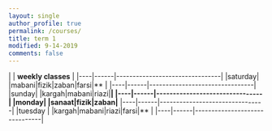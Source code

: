 ```yaml
---
layout: single
author_profile: true
permalink: /courses/
title: term 1
modified: 9-14-2019
comments: false
---
```




|           | **weekly classes**                  |
|----|------|--------------------------------|
|saturday| |mabani|fizik|zaban|farsi|**  | 
|----|------|--------------------------------|
|sunday|   |kargah|mabani|riazi|**|
|----|------|--------------------------------|
|monday|   |sanaat|fizik|zaban|**
|----|------|--------------------------------|
|tuesday | |kargah|mabani|riazi|farsi|**          |
|----|------|-------------------------------|
